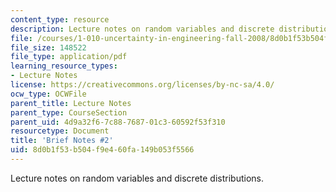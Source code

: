 ```yaml
---
content_type: resource
description: Lecture notes on random variables and discrete distributions.
file: /courses/1-010-uncertainty-in-engineering-fall-2008/8d0b1f53b504f9e460fa149b053f5566_notes_02.pdf
file_size: 148522
file_type: application/pdf
learning_resource_types:
- Lecture Notes
license: https://creativecommons.org/licenses/by-nc-sa/4.0/
ocw_type: OCWFile
parent_title: Lecture Notes
parent_type: CourseSection
parent_uid: 4d9a32f6-7c88-7687-01c3-60592f53f310
resourcetype: Document
title: 'Brief Notes #2'
uid: 8d0b1f53-b504-f9e4-60fa-149b053f5566
---
```

Lecture notes on random variables and discrete distributions.